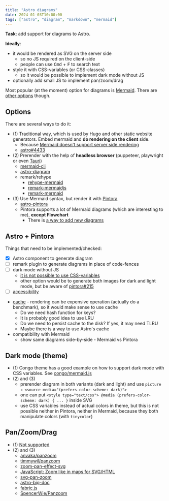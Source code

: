 ```yaml
---
title: "Astro diagrams"
date: 2024-01-03T10:00:00
tags: ["astro", "diagram", "markdown", "mermaid"]
---
```


**Task**: add support for diagrams to Astro.

**Ideally**:

- it would be rendered as SVG on the server side
  - so no JS required on the client-side
  - people can use <kbd>Cmd</kbd> + <kbd>F</kbd> to search text
- style it with CSS-variables (or CSS-classes)
  - so it would be possible to implement dark mode without JS
- optionally add small JS to implement pan/zoom/drag

Most popular (at the moment) option for diagrams is [Mermaid](https://mermaid.js.org/). There are [other options](/content/posts/text-to-diagram/index.md) though.

## Options

There are several ways to do it:

- (1) Traditional way, which is used by Hugo and other static website generators. Embed mermaid and **do rendering on the client** side.
  - Because [Mermaid doesn't support server side rendering](https://github.com/mermaid-js/mermaid/issues/3650)
  - [astro#4433](https://github.com/withastro/astro/issues/4433)
- (2) Prerender with the help of **headless browser** (puppeteer, playwright or even [Tauri](content/posts/tauri-instead-of-puppeteer-or-playwright/index.md))
  - [mermaid-cli](https://github.com/mermaid-js/mermaid-cli)
  - [astro-diagram](https://www.npmjs.com/package/astro-diagram)
  - remark/rehype
    - [rehype-mermaid](https://github.com/remcohaszing/rehype-mermaid)
    - [remark-mermaidjs](https://github.com/remcohaszing/remark-mermaidjs)
    - [remark-mermaid](https://github.com/temando/remark-mermaid)
- (3) Use Mermaid syntax, but render it with [Pintora](https://github.com/hikerpig/pintora)
  - [astro-pintora](https://www.npmjs.com/package/astro-pintora)
  - Pintora supports a lot of Mermaid diagrams (which are interesting to me), **except Flowchart**
    - There is [a way to add new diagrams](https://pintorajs.vercel.app/docs/advanced/write-a-custom-diagram/)

## Astro + Pintora

Things that need to be implemented/checked:

- [x] Astro component to generate diagram
- [ ] remark plugin to generate diagrams in place of code-fences
- [ ] dark mode without JS
  - [it is not possible to use CSS-variables](https://github.com/hikerpig/pintora/issues/236)
  - other option would be to generate both images for dark and light mode, but be aware of [pintora#215](https://github.com/hikerpig/pintora/issues/215)
- [ ] [accessibility](https://github.com/hikerpig/pintora/issues/239)
- [cache](/content/posts/javascript-key-value-store/index.md) - rendering can be expensive operation (actually do a benchmark), so it would make sense to use cache
  - Do we need hash function for keys?
  - It is probably good idea to use LRU
  - Do we need to persist cache to the disk? If yes, it may need TLRU
  - Maybe there is a way to use Astro's cache
- compatibility with Mermaid
  - show same diagrams side-by-side - Mermaid vs Pintora

## Dark mode (theme)

- (1) Congo theme has a good example on how to support dark mode with CSS variables. See [congo/mermaid.js](https://github.com/jpanther/congo/blob/dev/assets/js/mermaid.js)
- (2) and (3)
  - prerender diagram in both variants (dark and light) and use `picture` + `<source media="(prefers-color-scheme: dark)">`
  - one can put `<style type="text/css"> @media (prefers-color-scheme: dark) { ... }` inside SVG
  - use CSS variables instead of actual colors in theme, but this is not possible neither in Pintora, neither in Mermaid, because they both manipulate colors (with `tinycolor`)

## Pan/Zoom/Drag

- (1) [Not supported](https://github.com/mermaid-js/mermaid/issues/1860)
- (2) and (3)
  - [anvaka/panzoom](https://github.com/anvaka/panzoom)
  - [timmywil/panzoom](https://timmywil.com/panzoom/)
  - [zoom-pan-effect-svg](https://onestepcode.com/zoom-pan-effect-svg/)
  - [JavaScript: Zoom like in maps for SVG/HTML](https://itnext.io/javascript-zoom-like-in-maps-for-svg-html-89c0df016d8d)
  - [svg-pan-zoom](https://github.com/bumbu/svg-pan-zoom)
  - [astro-big-doc](https://github.com/MicroWebStacks/astro-big-doc)
  - [fabric.js](https://github.com/fabricjs/fabric.js)
  - [SpencerWie/Panzoom](https://github.com/SpencerWie/Panzoom)
